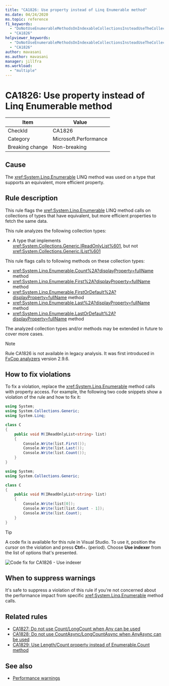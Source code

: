 ```yaml
---
title: "CA1826: Use property instead of Linq Enumerable method"
ms.date: 04/24/2020
ms.topic: reference
f1_keywords:
  - "DoNotUseEnumerableMethodsOnIndexableCollectionsInsteadUseTheCollectionDirectlyAnalyzer"
  - "CA1826"
helpviewer_keywords:
  - "DoNotUseEnumerableMethodsOnIndexableCollectionsInsteadUseTheCollectionDirectlyAnalyzer"
  - "CA1826"
author: mavasani
ms.author: mavasani
manager: jillfra
ms.workload:
  - "multiple"
---
```

# CA1826: Use property instead of Linq Enumerable method

|Item|Value|
|-|-|
|CheckId|CA1826|
|Category|Microsoft.Performance|
|Breaking change|Non-breaking|

## Cause

The <xref:System.Linq.Enumerable> LINQ method was used on a type that supports an equivalent, more efficient property.

## Rule description

This rule flags the <xref:System.Linq.Enumerable> LINQ method calls on collections of types that have equivalent, but more efficient properties to fetch the same data.

This rule analyzes the following collection types:

- A type that implements <xref:System.Collections.Generic.IReadOnlyList%601>, but not <xref:System.Collections.Generic.IList%601>

This rule flags calls to following methods on these collection types:

- <xref:System.Linq.Enumerable.Count%2A?displayProperty=fullName> method
- <xref:System.Linq.Enumerable.First%2A?displayProperty=fullName> method
- <xref:System.Linq.Enumerable.FirstOrDefault%2A?displayProperty=fullName> method
- <xref:System.Linq.Enumerable.Last%2A?displayProperty=fullName> method
- <xref:System.Linq.Enumerable.LastOrDefault%2A?displayProperty=fullName> method

The analyzed collection types and/or methods may be extended in future to cover more cases.

> [!NOTE]
> Rule CA1826 is not available in legacy analysis. It was first introduced in [FxCop analyzers](https://www.nuget.org/packages/Microsoft.CodeAnalysis.FxCopAnalyzers) version 2.9.6.

## How to fix violations

To fix a violation, replace the <xref:System.Linq.Enumerable> method calls with property access. For example, the following two code snippets show a violation of the rule and how to fix it:

```csharp
using System;
using System.Collections.Generic;
using System.Linq;

class C
{
    public void M(IReadOnlyList<string> list)
    {
        Console.Write(list.First());
        Console.Write(list.Last());
        Console.Write(list.Count());
    }
}
```


```csharp
using System;
using System.Collections.Generic;

class C
{
    public void M(IReadOnlyList<string> list)
    {
        Console.Write(list[0]);
        Console.Write(list[list.Count - 1]);
        Console.Write(list.Count);
    }
}
```

> [!TIP]
> A code fix is available for this rule in Visual Studio. To use it, position the cursor on the violation and press **Ctrl**+**.** (period). Choose **Use indexer** from the list of options that's presented.
>
> ![Code fix for CA1826 - Use indexer](media/ca1826-codefix.png)

## When to suppress warnings

It's safe to suppress a violation of this rule if you're not concerned about the performance impact from specific <xref:System.Linq.Enumerable> method calls.

## Related rules

- [CA1827: Do not use Count/LongCount when Any can be used](ca1827.md)
- [CA1828: Do not use CountAsync/LongCountAsync when AnyAsync can be used](ca1828.md)
- [CA1829: Use Length/Count property instead of Enumerable.Count method](ca1829.md)

## See also

- [Performance warnings](../code-quality/performance-warnings.md)
